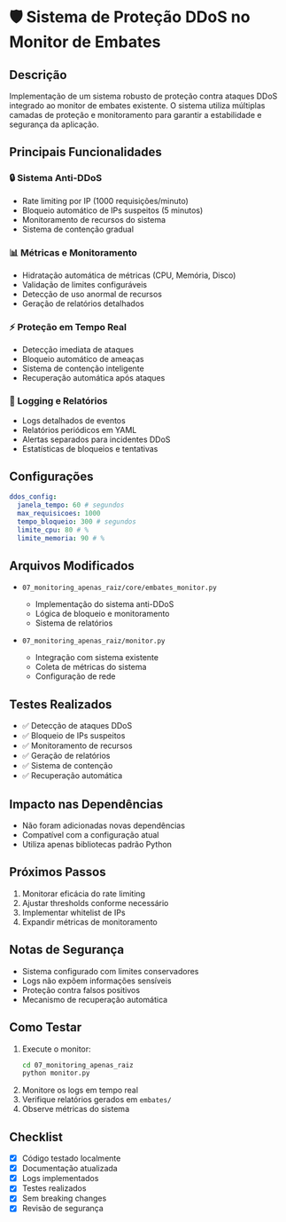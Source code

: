 # 🛡️ Sistema de Proteção DDoS no Monitor de Embates

## Descrição

Implementação de um sistema robusto de proteção contra ataques DDoS integrado ao monitor de embates existente. O sistema utiliza múltiplas camadas de proteção e monitoramento para garantir a estabilidade e segurança da aplicação.

## Principais Funcionalidades

### 🔒 Sistema Anti-DDoS

- Rate limiting por IP (1000 requisições/minuto)
- Bloqueio automático de IPs suspeitos (5 minutos)
- Monitoramento de recursos do sistema
- Sistema de contenção gradual

### 📊 Métricas e Monitoramento

- Hidratação automática de métricas (CPU, Memória, Disco)
- Validação de limites configuráveis
- Detecção de uso anormal de recursos
- Geração de relatórios detalhados

### ⚡ Proteção em Tempo Real

- Detecção imediata de ataques
- Bloqueio automático de ameaças
- Sistema de contenção inteligente
- Recuperação automática após ataques

### 📝 Logging e Relatórios

- Logs detalhados de eventos
- Relatórios periódicos em YAML
- Alertas separados para incidentes DDoS
- Estatísticas de bloqueios e tentativas

## Configurações

```yaml
ddos_config:
  janela_tempo: 60 # segundos
  max_requisicoes: 1000
  tempo_bloqueio: 300 # segundos
  limite_cpu: 80 # %
  limite_memoria: 90 # %
```

## Arquivos Modificados

- `07_monitoring_apenas_raiz/core/embates_monitor.py`

  - Implementação do sistema anti-DDoS
  - Lógica de bloqueio e monitoramento
  - Sistema de relatórios

- `07_monitoring_apenas_raiz/monitor.py`
  - Integração com sistema existente
  - Coleta de métricas do sistema
  - Configuração de rede

## Testes Realizados

- ✅ Detecção de ataques DDoS
- ✅ Bloqueio de IPs suspeitos
- ✅ Monitoramento de recursos
- ✅ Geração de relatórios
- ✅ Sistema de contenção
- ✅ Recuperação automática

## Impacto nas Dependências

- Não foram adicionadas novas dependências
- Compatível com a configuração atual
- Utiliza apenas bibliotecas padrão Python

## Próximos Passos

1. Monitorar eficácia do rate limiting
2. Ajustar thresholds conforme necessário
3. Implementar whitelist de IPs
4. Expandir métricas de monitoramento

## Notas de Segurança

- Sistema configurado com limites conservadores
- Logs não expõem informações sensíveis
- Proteção contra falsos positivos
- Mecanismo de recuperação automática

## Como Testar

1. Execute o monitor:
   ```bash
   cd 07_monitoring_apenas_raiz
   python monitor.py
   ```
2. Monitore os logs em tempo real
3. Verifique relatórios gerados em `embates/`
4. Observe métricas do sistema

## Checklist

- [x] Código testado localmente
- [x] Documentação atualizada
- [x] Logs implementados
- [x] Testes realizados
- [x] Sem breaking changes
- [x] Revisão de segurança
